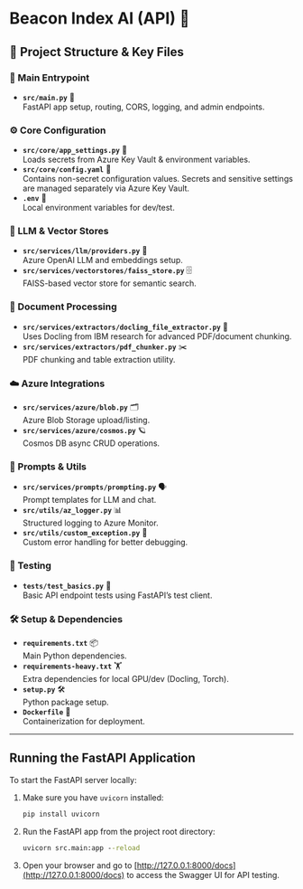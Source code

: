 # Beacon Index AI (API) 🚀

## 📁 Project Structure & Key Files

### 🏁 Main Entrypoint

- **`src/main.py`** 🚦  
   FastAPI app setup, routing, CORS, logging, and admin endpoints.

### ⚙️ Core Configuration

- **`src/core/app_settings.py`** 🔑  
   Loads secrets from Azure Key Vault & environment variables.
- **`src/core/config.yaml`** 📝  
   Contains non-secret configuration values.
  Secrets and sensitive settings are managed separately via Azure Key Vault.
- **`.env`** 🌱  
   Local environment variables for dev/test.

### 🧠 LLM & Vector Stores

- **`src/services/llm/providers.py`** 🤖  
   Azure OpenAI LLM and embeddings setup.
- **`src/services/vectorstores/faiss_store.py`** 🗄️  
   FAISS-based vector store for semantic search.

### 🧩 Document Processing

- **`src/services/extractors/docling_file_extractor.py`** 📑  
   Uses Docling from IBM research for advanced PDF/document chunking.
- **`src/services/extractors/pdf_chunker.py`** ✂️  
   PDF chunking and table extraction utility.

### ☁️ Azure Integrations

- **`src/services/azure/blob.py`** 🗂️  
   Azure Blob Storage upload/listing.
- **`src/services/azure/cosmos.py`** 🪐  
   Cosmos DB async CRUD operations.

### 📝 Prompts & Utils

- **`src/services/prompts/prompting.py`** 🗣️  
   Prompt templates for LLM and chat.
- **`src/utils/az_logger.py`** 📊  
   Structured logging to Azure Monitor.
- **`src/utils/custom_exception.py`** 🚨  
   Custom error handling for better debugging.

### 🧪 Testing

- **`tests/test_basics.py`** 🧪  
   Basic API endpoint tests using FastAPI’s test client.

### 🛠️ Setup & Dependencies

- **`requirements.txt`** 📦  
   Main Python dependencies.
- **`requirements-heavy.txt`** 🏋️  
   Extra dependencies for local GPU/dev (Docling, Torch).
- **`setup.py`** 🛠️  
   Python package setup.
- **`Dockerfile`** 🐳  
   Containerization for deployment.

---

## Running the FastAPI Application

To start the FastAPI server locally:

1. Make sure you have `uvicorn` installed:

   ```cmd
   pip install uvicorn
   ```

2. Run the FastAPI app from the project root directory:

   ```cmd
   uvicorn src.main:app --reload
   ```

3. Open your browser and go to [http://127.0.0.1:8000/docs](http://127.0.0.1:8000/docs) to access the Swagger UI for API testing.
